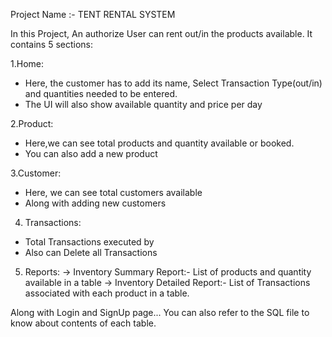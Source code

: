 Project Name :- TENT RENTAL SYSTEM

In this Project, An authorize User can rent out/in the products available.
It contains 5 sections:

1.Home:
- Here, the customer has to add its name, Select Transaction Type(out/in) and quantities needed to be entered.
- The UI will also show available quantity and price per day
  
2.Product:
- Here,we can see total products and quantity available or booked.
- You can also add a new product
  
3.Customer:
- Here, we can see total customers available
- Along with adding new customers
  
4. Transactions:
- Total Transactions executed by
- Also can Delete all Transactions
  
5. Reports:
-> Inventory Summary Report:- List of products and quantity available in a table
-> Inventory Detailed Report:- List of Transactions associated with each product in a table.

Along with Login and SignUp page...
You can also refer to the SQL file to know about contents of each table.
